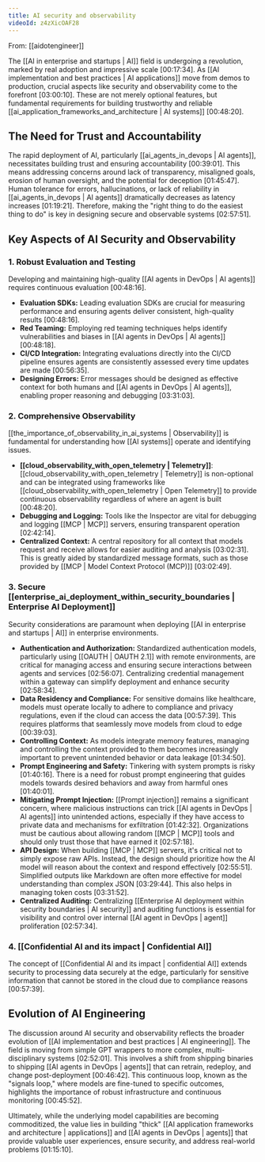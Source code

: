 ```yaml
---
title: AI security and observability
videoId: z4zXicOAF28
---
```


From: [[aidotengineer]] <br/> 

The [[AI in enterprise and startups | AI]] field is undergoing a revolution, marked by real adoption and impressive scale <a class="yt-timestamp" data-t="00:17:34">[00:17:34]</a>. As [[AI implementation and best practices | AI applications]] move from demos to production, crucial aspects like security and observability come to the forefront <a class="yt-timestamp" data-t="03:00:10">[03:00:10]</a>. These are not merely optional features, but fundamental requirements for building trustworthy and reliable [[ai_application_frameworks_and_architecture | AI systems]] <a class="yt-timestamp" data-t="00:48:20">[00:48:20]</a>.

## The Need for Trust and Accountability
The rapid deployment of AI, particularly [[ai_agents_in_devops | AI agents]], necessitates building trust and ensuring accountability <a class="yt-timestamp" data-t="00:39:01">[00:39:01]</a>. This means addressing concerns around lack of transparency, misaligned goals, erosion of human oversight, and the potential for deception <a class="yt-timestamp" data-t="01:45:47">[01:45:47]</a>. Human tolerance for errors, hallucinations, or lack of reliability in [[ai_agents_in_devops | AI agents]] dramatically decreases as latency increases <a class="yt-timestamp" data-t="01:19:21">[01:19:21]</a>. Therefore, making the "right thing to do the easiest thing to do" is key in designing secure and observable systems <a class="yt-timestamp" data-t="02:57:51">[02:57:51]</a>.

## Key Aspects of AI Security and Observability

### 1. Robust Evaluation and Testing
Developing and maintaining high-quality [[AI agents in DevOps | AI agents]] requires continuous evaluation <a class="yt-timestamp" data-t="00:48:16">[00:48:16]</a>.
*   **Evaluation SDKs:** Leading evaluation SDKs are crucial for measuring performance and ensuring agents deliver consistent, high-quality results <a class="yt-timestamp" data-t="00:48:16">[00:48:16]</a>.
*   **Red Teaming:** Employing red teaming techniques helps identify vulnerabilities and biases in [[AI agents in DevOps | AI agents]] <a class="yt-timestamp" data-t="00:48:18">[00:48:18]</a>.
*   **CI/CD Integration:** Integrating evaluations directly into the CI/CD pipeline ensures agents are consistently assessed every time updates are made <a class="yt-timestamp" data-t="00:56:35">[00:56:35]</a>.
*   **Designing Errors:** Error messages should be designed as effective context for both humans and [[AI agents in DevOps | AI agents]], enabling proper reasoning and debugging <a class="yt-timestamp" data-t="03:31:03">[03:31:03]</a>.

### 2. Comprehensive Observability
[[the_importance_of_observability_in_ai_systems | Observability]] is fundamental for understanding how [[AI systems]] operate and identifying issues.
*   **[[cloud_observability_with_open_telemetry | Telemetry]]**: [[cloud_observability_with_open_telemetry | Telemetry]] is non-optional and can be integrated using frameworks like [[cloud_observability_with_open_telemetry | Open Telemetry]] to provide continuous observability regardless of where an agent is built <a class="yt-timestamp" data-t="00:48:20">[00:48:20]</a>.
*   **Debugging and Logging:** Tools like the Inspector are vital for debugging and logging [[MCP | MCP]] servers, ensuring transparent operation <a class="yt-timestamp" data-t="02:42:14">[02:42:14]</a>.
*   **Centralized Context:** A central repository for all context that models request and receive allows for easier auditing and analysis <a class="yt-timestamp" data-t="03:02:31">[03:02:31]</a>. This is greatly aided by standardized message formats, such as those provided by [[MCP | Model Context Protocol (MCP)]] <a class="yt-timestamp" data-t="03:02:49">[03:02:49]</a>.

### 3. Secure [[enterprise_ai_deployment_within_security_boundaries | Enterprise AI Deployment]]
Security considerations are paramount when deploying [[AI in enterprise and startups | AI]] in enterprise environments.
*   **Authentication and Authorization:** Standardized authentication models, particularly using [[OAUTH | OAUTH 2.1]] with remote environments, are critical for managing access and ensuring secure interactions between agents and services <a class="yt-timestamp" data-t="02:56:07">[02:56:07]</a>. Centralizing credential management within a gateway can simplify deployment and enhance security <a class="yt-timestamp" data-t="02:58:34">[02:58:34]</a>.
*   **Data Residency and Compliance:** For sensitive domains like healthcare, models must operate locally to adhere to compliance and privacy regulations, even if the cloud can access the data <a class="yt-timestamp" data-t="00:57:39">[00:57:39]</a>. This requires platforms that seamlessly move models from cloud to edge <a class="yt-timestamp" data-t="00:39:03">[00:39:03]</a>.
*   **Controlling Context:** As models integrate memory features, managing and controlling the context provided to them becomes increasingly important to prevent unintended behavior or data leakage <a class="yt-timestamp" data-t="01:34:50">[01:34:50]</a>.
*   **Prompt Engineering and Safety:** Tinkering with system prompts is risky <a class="yt-timestamp" data-t="01:40:16">[01:40:16]</a>. There is a need for robust prompt engineering that guides models towards desired behaviors and away from harmful ones <a class="yt-timestamp" data-t="01:40:01">[01:40:01]</a>.
*   **Mitigating Prompt Injection:** [[Prompt injection]] remains a significant concern, where malicious instructions can trick [[AI agents in DevOps | AI agents]] into unintended actions, especially if they have access to private data and mechanisms for exfiltration <a class="yt-timestamp" data-t="01:42:32">[01:42:32]</a>. Organizations must be cautious about allowing random [[MCP | MCP]] tools and should only trust those that have earned it <a class="yt-timestamp" data-t="02:57:18">[02:57:18]</a>.
*   **API Design:** When building [[MCP | MCP]] servers, it's critical not to simply expose raw APIs. Instead, the design should prioritize how the AI model will reason about the context and respond effectively <a class="yt-timestamp" data-t="02:55:51">[02:55:51]</a>. Simplified outputs like Markdown are often more effective for model understanding than complex JSON <a class="yt-timestamp" data-t="03:29:44">[03:29:44]</a>. This also helps in managing token costs <a class="yt-timestamp" data-t="03:31:52">[03:31:52]</a>.
*   **Centralized Auditing:** Centralizing [[Enterprise AI deployment within security boundaries | AI security]] and auditing functions is essential for visibility and control over internal [[AI agent in DevOps | agent]] proliferation <a class="yt-timestamp" data-t="02:57:34">[02:57:34]</a>.

### 4. [[Confidential AI and its impact | Confidential AI]]
The concept of [[Confidential AI and its impact | confidential AI]] extends security to processing data securely at the edge, particularly for sensitive information that cannot be stored in the cloud due to compliance reasons <a class="yt-timestamp" data-t="00:57:39">[00:57:39]</a>.

## Evolution of AI Engineering
The discussion around AI security and observability reflects the broader evolution of [[AI implementation and best practices | AI engineering]]. The field is moving from simple GPT wrappers to more complex, multi-disciplinary systems <a class="yt-timestamp" data-t="02:52:01">[02:52:01]</a>. This involves a shift from shipping binaries to shipping [[AI agents in DevOps | agents]] that can retrain, redeploy, and change post-deployment <a class="yt-timestamp" data-t="00:46:42">[00:46:42]</a>. This continuous loop, known as the "signals loop," where models are fine-tuned to specific outcomes, highlights the importance of robust infrastructure and continuous monitoring <a class="yt-timestamp" data-t="00:45:52">[00:45:52]</a>.

Ultimately, while the underlying model capabilities are becoming commoditized, the value lies in building "thick" [[AI application frameworks and architecture | applications]] and [[AI agents in DevOps | agents]] that provide valuable user experiences, ensure security, and address real-world problems <a class="yt-timestamp" data-t="01:15:10">[01:15:10]</a>.
